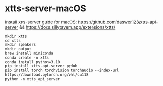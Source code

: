 # xtts-server-macOS
Install xtts-server guide for macOS: https://github.com/daswer123/xtts-api-server && https://docs.sillytavern.app/extensions/xtts/

```
mkdir xtts
cd xtts
mkdir speakers
mkdir output
brew install miniconda
conda create -n xtts
conda install python=3.10
pip install xtts-api-server pydub
pip install torch torchvision torchaudio --index-url https://download.pytorch.org/whl/cu118
python -m xtts_api_server
```
